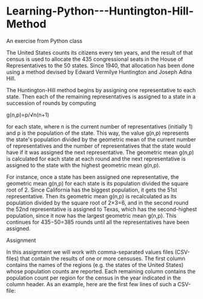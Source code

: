 # Learning-Python---Huntington-Hill-Method
An exercise from Python class

The United States counts its citizens every ten years, and the result of that census is used to allocate the 435 congressional seats in the House of Representatives to the 50 states. Since 1940, that allocation has been done using a method devised by Edward Vermilye Huntington and Joseph Adna Hill.

The Huntington-Hill method begins by assigning one representative to each state. Then each of the remaining representatives is assigned to a state in a succession of rounds by computing

g(n,p)=p/√n(n+1)

for each state, where n is the current number of representatives (initially 1) and p is the population of the state. This way, the value g(n,p) represents the state's population divided by the geometric mean of the current number of representatives and the number of representatives that the state would have if it was assigned the next representative. The geometric mean g(n,p) is calculated for each state at each round and the next representative is assigned to the state with the highest geometric mean g(n,p).

For instance, once a state has been assigned one representative, the geometric mean g(n,p) for each state is its population divided the square root of 2. Since California has the biggest population, it gets the 51st representative. Then its geometric mean g(n,p) is recalculated as its population divided by the square root of 2×3=6, and in the second round the 52nd representative is assigned to Texas, which has the second-highest population, since it now has the largest geometric mean g(n,p). This continues for 435−50=385 rounds until all the representatives have been assigned.

Assignment

In this assignment we will work with comma-separated values files (CSV-files) that contain the results of one or more censuses. The first column contains the names of the regions (e.g. the states of the United States) whose population counts are reported. Each remaining column contains the population count per region for the census in the year indicated in the column header. As an example, here are the first few lines of such a CSV-file:
